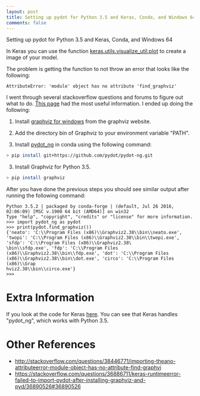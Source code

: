 ```yaml
---
layout: post
title: Setting up pydot for Python 3.5 and Keras, Conda, and Windows 64
comments: false
---
```


Setting up pydot for Python 3.5 and Keras, Conda, and Windows 64

In Keras you can use the function [keras.utils.visualize_util.plot](https://keras.io/visualization/)
to create a image of your model.

The problem is getting the function to not throw an error that looks like the
following:

```
AttributeError: 'module' object has no attribute 'find_graphviz'
```

I went through several stackoverflow questions and forums to figure out what
to do. [This page](https://github.com/Theano/Theano/issues/1801) had the most
useful information. I ended up doing the following:

1. Install [graphviz for windows](http://www.graphviz.org/Download_windows.php) from the graphviz website.

2. Add the directory bin of Graphviz to your environment variable "PATH".

2. Install [pydot_ng](https://github.com/pydot/pydot-ng) in conda using the following command:

```bash
> pip install git+https://github.com/pydot/pydot-ng.git
```

3. Install Graphviz for Python 3.5.

```bash
> pip install graphviz
```

After you have done the previous steps you should see similar output after
running the following command:

```
Python 3.5.2 | packaged by conda-forge | (default, Jul 26 2016, 02:06:09) [MSC v.1900 64 bit (AMD64)] on win32
Type "help", "copyright", "credits" or "license" for more information.
>>> import pydot_ng as pydot
>>> print(pydot.find_graphviz())
{'neato': 'C:\\Program Files (x86)\\Graphviz2.38\\bin\\neato.exe', 'twopi': 'C:\\Program Files (x86)\\Graphviz2.38\\bin\\twopi.exe', 'sfdp': 'C:\\Program Files (x86)\\Graphviz2.38\
\bin\\sfdp.exe', 'fdp': 'C:\\Program Files (x86)\\Graphviz2.38\\bin\\fdp.exe', 'dot': 'C:\\Program Files (x86)\\Graphviz2.38\\bin\\dot.exe', 'circo': 'C:\\Program Files (x86)\\Grap
hviz2.38\\bin\\circo.exe'}
>>>
```

# Extra Information
If you look at the code for Keras [here](https://github.com/fchollet/keras/blob/master/keras/utils/visualize_util.py).
You can see that Keras handles "pydot_ng", which works with Python 3.5.

# Other References
* http://stackoverflow.com/questions/38446771/importing-theano-attributeerror-module-object-has-no-attribute-find-graphvi
* https://stackoverflow.com/questions/36886711/keras-runtimeerror-failed-to-import-pydot-after-installing-graphviz-and-pyd/36890526#36890526
